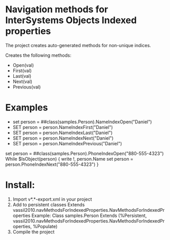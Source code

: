# Navigation methods for InterSystems Objects Indexed properties

The project creates auto-generated methods for non-unique indices.

Creates the following methods:
- <IndexName>Open(val)
- <IndexName>First(val)
- <IndexName>Last(val)
- <IndexName>Next(val)
- <IndexName>Previous(val)

# Examples
- set person = ##class(samples.Person).NameIndexOpen("Daniel")
- SET person = person.NameIndexFirst("Daniel")
- SET person = person.NameIndexLast("Daniel")
- SET person = person.NameIndexNext("Daniel")
- SET person = person.NameIndexPrevious("Daniel")

set person = ##class(samples.Person).PhoneIndexOpen("880-555-4323")
While $IsObject(person) {
    write !, person.Name
    set person = person.PhoneIndexNext("880-555-4323")
}

# Install:

1. Import v*.*-export.xml in your project
2. Add to persistent classes Extends vassil2010.navMethodsForIndexedProperties.NavMethodsForIndexedProperties
Example: Class samples.Person Extends (%Persistent, vassil2010.navMethodsForIndexedProperties.NavMethodsForIndexedProperties, %Populate)
3. Compile the project
